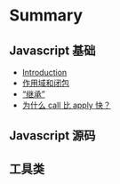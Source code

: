 # Summary

## Javascript 基础

* [Introduction](README.md)
* [作用域和闭包](zuo-yong-yu-he-bi-bao.html)
* [“继承”](201c-ji-cheng-201d.md)
* [为什么 call 比 apply 快？](wei-shi-yao-call-bi-apply-kuai-ff1f.md)

## Javascript 源码

## 工具类

